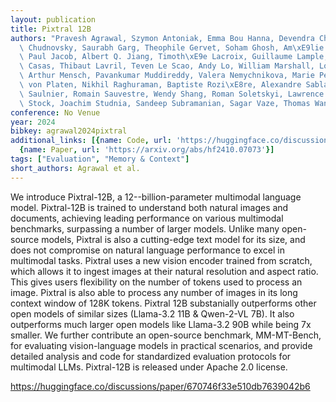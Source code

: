 ```yaml
---
layout: publication
title: Pixtral 12B
authors: "Pravesh Agrawal, Szymon Antoniak, Emma Bou Hanna, Devendra Chaplot, Jessica\
  \ Chudnovsky, Saurabh Garg, Theophile Gervet, Soham Ghosh, Am\xE9lie H\xE9liou,\
  \ Paul Jacob, Albert Q. Jiang, Timoth\xE9e Lacroix, Guillaume Lample, Diego Las\
  \ Casas, Thibaut Lavril, Teven Le Scao, Andy Lo, William Marshall, Louis Martin,\
  \ Arthur Mensch, Pavankumar Muddireddy, Valera Nemychnikova, Marie Pellat, Patrick\
  \ von Platen, Nikhil Raghuraman, Baptiste Rozi\xE8re, Alexandre Sablayrolles, Lucile\
  \ Saulnier, Romain Sauvestre, Wendy Shang, Roman Soletskyi, Lawrence Stewart, Pierre\
  \ Stock, Joachim Studnia, Sandeep Subramanian, Sagar Vaze, Thomas Wang"
conference: No Venue
year: 2024
bibkey: agrawal2024pixtral
additional_links: [{name: Code, url: 'https://huggingface.co/discussions/paper/670746f33e510db7639042b6'},
  {name: Paper, url: 'https://arxiv.org/abs/hf2410.07073'}]
tags: ["Evaluation", "Memory & Context"]
short_authors: Agrawal et al.
---
```

We introduce Pixtral-12B, a 12--billion-parameter multimodal language model. Pixtral-12B is trained to understand both natural images and documents, achieving leading performance on various multimodal benchmarks, surpassing a number of larger models. Unlike many open-source models, Pixtral is also a cutting-edge text model for its size, and does not compromise on natural language performance to excel in multimodal tasks. Pixtral uses a new vision encoder trained from scratch, which allows it to ingest images at their natural resolution and aspect ratio. This gives users flexibility on the number of tokens used to process an image. Pixtral is also able to process any number of images in its long context window of 128K tokens. Pixtral 12B substanially outperforms other open models of similar sizes (Llama-3.2 11B \& Qwen-2-VL 7B). It also outperforms much larger open models like Llama-3.2 90B while being 7x smaller. We further contribute an open-source benchmark, MM-MT-Bench, for evaluating vision-language models in practical scenarios, and provide detailed analysis and code for standardized evaluation protocols for multimodal LLMs. Pixtral-12B is released under Apache 2.0 license.

https://huggingface.co/discussions/paper/670746f33e510db7639042b6
